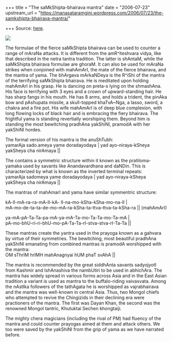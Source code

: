 +++
title = "The saMkShipta-bhairava mantra"
date = "2006-07-23"
upstream_url = "https://manasataramgini.wordpress.com/2006/07/23/the-samkshipta-bhairava-mantra/"

+++
Source: [here](https://manasataramgini.wordpress.com/2006/07/23/the-samkshipta-bhairava-mantra/).



[![](https://i0.wp.com/photos1.blogger.com/blogger/2010/410/320/kAlArI_gaHvara.jpg)](http://photos1.blogger.com/blogger/2010/410/1600/kAlArI_gaHvara.jpg)

The formulae of the fierce saMkShipta bhairava can be used to counter a
range of mAraNa attacks. It is different from the amR^iteshvara vidya,
like that described in the netra tantra tradition. The latter is
shAntaM, while the saMkShipta bhairava formulae are ghoraM. It can also
be used for mAraNa strikes when conjoined with mahAmArI, the mate of the
fierce bhairava, and the mantra of yama. The bhArgava mArkaNDeya is the
R^iShi of the mantra of the terrifying saMkShipta bhairava. He is
meditated upon holding mahAmArI in his grasp. He is dancing on preta-s
lying on the shmashAna. His face is terrifying with 3 eyes and a crown
of upward-standing hair. He has sharp fangs in his mouth. He has 8 arms,
and holds a trident, the pinAka bow and pAshupata missile, a
skull-topped khaTvA\~Nga, a lasso, sword, a chakra and a fire pot. His
wife mahAmArI is of deep blue complexion, with long flowing locks of
black hair and is embracing the fiery bhairava. The frightful yama is
standing revertially worshiping them. Beyond him is standing the most
bewitching pradhAna yakShiNI, pramodA with her yakShiNI hordes.

The formal version of his mantra is the anuShTubh:  
yamarAja sado.ameya yame doradayodaya \| yad ayo-niraya-kSheya yakSheya
cha nirAmaya \|\|

The contains a symmetric structure within it known as the
pratiloma-yamaka used by savants like Anandavardhana and daNDin. This is
characterized by what is known as the inverted terminal repeats:  
yamarAja sadomeya yame doradayodaya \| yad ayo-niraya-kSheya yakSheya
cha nirAmaya \|\|

The mantras of mahAmarI and yama have similar symmentric structure:

kA-lI-mA-ra-ra-mA-lI-kA- lI-na-mo-kSha-kSha-mo-na-lI \|  
mA-mo-de-ta-ta-de-mo-mA-ra-kSha-ta-ttva-ttva-ta-kSha-ra \|\| (mahAmArI)

ya-mA-pA-Ta-Ta-pa-mA-ya-mA-Ta-mo-Ta-Ta-mo-Ta-mA \|  
pA-mo-bhU-ri-ri-bhU-mo-pA-Ta-Ta-rI-stva-stva-rI-Ta-Ta \|\|  
  
These mantras create the yantra used in the prayoga known as a gahvara
by virtue of their symmetries. The bewitching, most beautiful pradhAna
yakShiNI emanating from combined mantras is pramodA worshipped with the
mantra:  
OM sThrIM hrIMH mahAnagnyai hUM phaT svAhA \|\|

The mantra is recommended by the great siddhAnta savants sadyojyotI from
Kashmir and IshAnashiva the nambUtiri to be used in abhichAra. The
mantra has widely spread in various forms across Asia and in the East
Asian tradition a variant is used as mantra to the buffalo-riding
vaivasvata. Among the nAstIka followers of the tathAgata he is
worshipped as vajrabhairava and the mantra was well-known in central
Asia. Thus, two Mongol chiefs who attempted to revive the Chingizids in
their declining era were practioners of the mantra. The first was Dayan
Khan, the second was the renowned Mongol tantric, Khutuktai Sechen
khongtaiji.

The mighty chera magicians (including the rival of PM) had fluency of
the mantra and could counter prayogas aimed at them and attack others.
We too were saved by the yakShiNI from the grip of yama as we have
narrated before.

